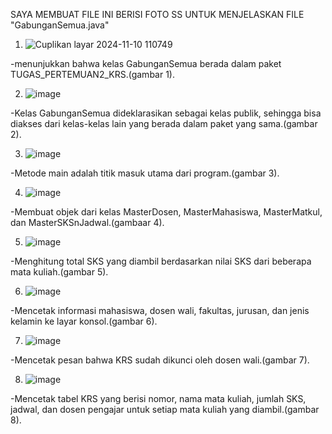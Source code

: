 SAYA MEMBUAT FILE INI BERISI FOTO SS UNTUK MENJELASKAN FILE "GabunganSemua.java"

 1. ![Cuplikan layar 2024-11-10 110749](https://github.com/user-attachments/assets/befa5022-a6df-4fd8-bced-2ebff335ec4b)

 -menunjukkan bahwa kelas GabunganSemua berada dalam paket TUGAS_PERTEMUAN2_KRS.(gambar 1).

2. ![image](https://github.com/user-attachments/assets/3ca524ee-7fe1-4b41-be29-cfbeb96adca4)

-Kelas GabunganSemua dideklarasikan sebagai kelas publik, sehingga bisa diakses dari kelas-kelas lain yang berada dalam paket yang sama.(gambar 2).

3. ![image](https://github.com/user-attachments/assets/ce66d01d-1481-457e-89bc-9dc1543f2ced)

-Metode main adalah titik masuk utama dari program.(gambar 3).

4. ![image](https://github.com/user-attachments/assets/8a7f8a8d-d245-40d5-9d91-9a4888e52bf1)

-Membuat objek dari kelas MasterDosen, MasterMahasiswa, MasterMatkul, dan MasterSKSnJadwal.(gambaar 4).

5. ![image](https://github.com/user-attachments/assets/24de9fcf-4d81-4803-9faf-2365fd7b986c)

-Menghitung total SKS yang diambil berdasarkan nilai SKS dari beberapa mata kuliah.(gambar 5).

6. ![image](https://github.com/user-attachments/assets/8e403a26-a048-43fe-8a46-489ef39e1438)

-Mencetak informasi mahasiswa, dosen wali, fakultas, jurusan, dan jenis kelamin ke layar konsol.(gambar 6).

7. ![image](https://github.com/user-attachments/assets/73b6261f-134e-409e-aed4-06596c42f3d7)

-Mencetak pesan bahwa KRS sudah dikunci oleh dosen wali.(gambar 7).

8. ![image](https://github.com/user-attachments/assets/03ef3a8f-9310-450f-964c-921c95a1f7d2)

-Mencetak tabel KRS yang berisi nomor, nama mata kuliah, jumlah SKS, jadwal, dan dosen pengajar untuk setiap mata kuliah yang diambil.(gambar 8).

